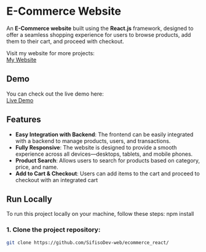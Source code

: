 # E-Commerce Website

An **E-Commerce website** built using the **React.js** framework, designed to offer a seamless shopping experience for users to browse products, add them to their cart, and proceed with checkout.

Visit my website for more projects:  
[My Website](https://sifisowiseman.onrender.com) 
## Demo

You can check out the live demo here:  
[Live Demo](https://ecommerce-react-9no7.onrender.com/)

## Features

- **Easy Integration with Backend**: The frontend can be easily integrated with a backend to manage products, users, and transactions.
- **Fully Responsive**: The website is designed to provide a smooth experience across all devices—desktops, tablets, and mobile phones.
- **Product Search**: Allows users to search for products based on category, price, and name.
- **Add to Cart & Checkout**: Users can add items to the cart and proceed to checkout with an integrated cart  

## Run Locally

To run this project locally on your machine, follow these steps:
npm install


### 1. Clone the project repository:

```bash
git clone https://github.com/SifisoDev-web/ecommerce_react/
